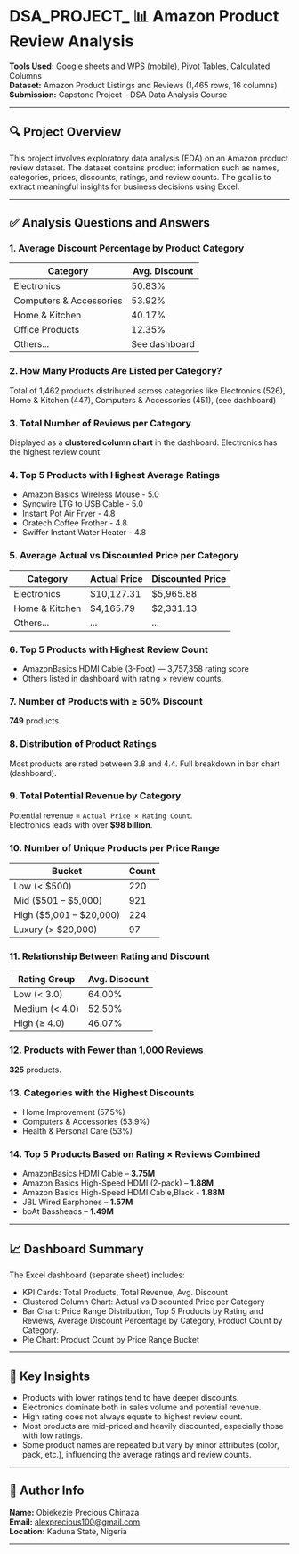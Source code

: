 # DSA_PROJECT_ 📊 Amazon Product Review Analysis

**Tools Used:** Google sheets and WPS (mobile), Pivot Tables, Calculated Columns  
**Dataset:** Amazon Product Listings and Reviews (1,465 rows, 16 columns)  
**Submission:** Capstone Project – DSA Data Analysis Course  

---

## 🔍 Project Overview

This project involves exploratory data analysis (EDA) on an Amazon product review dataset. The dataset contains product information such as names, categories, prices, discounts, ratings, and review counts. The goal is to extract meaningful insights for business decisions using Excel.

---

## ✅ Analysis Questions and Answers

### 1. **Average Discount Percentage by Product Category**
| Category | Avg. Discount |
|----------|----------------|
| Electronics | 50.83% |
| Computers & Accessories | 53.92% |
| Home & Kitchen | 40.17% |
| Office Products | 12.35% |
| Others... | See dashboard |

### 2. **How Many Products Are Listed per Category?**
Total of 1,462 products distributed across categories like Electronics (526), Home & Kitchen (447), Computers & Accessories (451), (see dashboard) 

### 3. **Total Number of Reviews per Category**
Displayed as a **clustered column chart** in the dashboard. Electronics has the highest review count.

### 4. **Top 5 Products with Highest Average Ratings**
- Amazon Basics Wireless Mouse - 5.0
- Syncwire LTG to USB Cable - 5.0
- Instant Pot Air Fryer - 4.8
- Oratech Coffee Frother - 4.8
- Swiffer Instant Water Heater - 4.8

### 5. **Average Actual vs Discounted Price per Category**
| Category | Actual Price | Discounted Price |
|----------|--------------|------------------|
| Electronics | $10,127.31 | $5,965.88 |
| Home & Kitchen | $4,165.79 | $2,331.13 |
| Others... | ... | ... |

### 6. **Top 5 Products with Highest Review Count**
- AmazonBasics HDMI Cable (3-Foot) — 3,757,358 rating score  
- Others listed in dashboard with rating × review counts.

### 7. **Number of Products with ≥ 50% Discount**
**749** products.

### 8. **Distribution of Product Ratings**
Most products are rated between 3.8 and 4.4. Full breakdown in bar chart (dashboard).

### 9. **Total Potential Revenue by Category**
Potential revenue = `Actual Price × Rating Count`.  
Electronics leads with over **$98 billion**.

### 10. **Number of Unique Products per Price Range**
| Bucket | Count |
|--------|-------|
| Low (< $500) | 220 |
| Mid ($501 – $5,000) | 921 |
| High ($5,001 – $20,000) | 224 |
| Luxury (> $20,000) | 97 |

### 11. **Relationship Between Rating and Discount**
| Rating Group | Avg. Discount |
|--------------|----------------|
| Low (< 3.0) | 64.00% |
| Medium (< 4.0) | 52.50% |
| High (≥ 4.0) | 46.07% |

### 12. **Products with Fewer than 1,000 Reviews**
**325** products.

### 13. **Categories with the Highest Discounts**
- Home Improvement (57.5%)
- Computers & Accessories (53.9%)
- Health & Personal Care (53%)

### 14. **Top 5 Products Based on Rating × Reviews Combined**
- AmazonBasics HDMI Cable – **3.75M**
- Amazon Basics High-Speed HDMI (2-pack) – **1.88M**
- Amazon Basics High-Speed HDMI Cable,Black - **1.88M**
- JBL Wired Earphones – **1.57M**
- boAt Bassheads – **1.49M**

---

## 📈 Dashboard Summary

The Excel dashboard (separate sheet) includes:
- KPI Cards: Total Products, Total Revenue, Avg. Discount
- Clustered Column Chart: Actual vs Discounted Price per Category
- Bar Chart: Price Range Distribution, Top 5 Products by Rating and Reviews, Average Discount Percentage by Category, Product Count by Category. 
- Pie Chart: Product Count by Price Range Bucket 

---

## 🧠 Key Insights

- Products with lower ratings tend to have deeper discounts.
- Electronics dominate both in sales volume and potential revenue. 
- High rating does not always equate to highest review count.
- Most products are mid-priced and heavily discounted, especially those with low ratings.
- Some product names are repeated but vary by minor attributes (color, pack, etc.), influencing the average ratings and review counts.

---

## 📌 Author Info

**Name:** Obiekezie Precious Chinaza  
**Email:** alexprecious100@gmail.com  
**Location:** Kaduna State, Nigeria  

---
